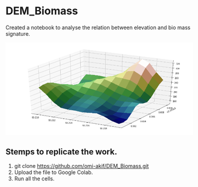 # DEM_Biomass

Created a notebook to analyse the relation between elevation and bio mass signature.

![graph](elevation.png)

## Stemps to replicate the work.

1. git clone https://github.com/omi-akif/DEM_Biomass.git
2. Upload the file to Google Colab. 
3. Run all the cells.
